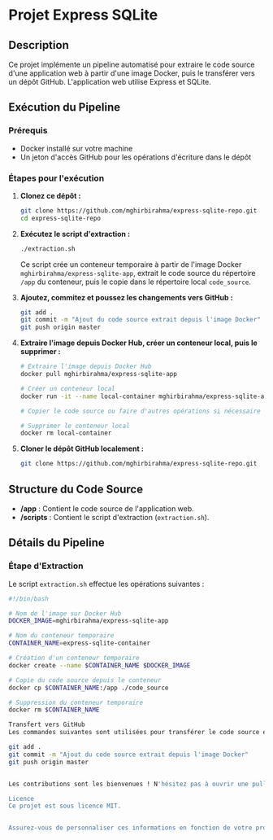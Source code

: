 # Projet Express SQLite

## Description

Ce projet implémente un pipeline automatisé pour extraire le code source d'une application web à partir d'une image Docker, puis le transférer vers un dépôt GitHub. L'application web utilise Express et SQLite.

## Exécution du Pipeline

### Prérequis

- Docker installé sur votre machine
- Un jeton d'accès GitHub pour les opérations d'écriture dans le dépôt

### Étapes pour l'exécution

1. **Clonez ce dépôt :**

    ```bash
    git clone https://github.com/mghirbirahma/express-sqlite-repo.git
    cd express-sqlite-repo
    ```

2. **Exécutez le script d'extraction :**

    ```bash
    ./extraction.sh
    ```

    Ce script crée un conteneur temporaire à partir de l'image Docker `mghirbirahma/express-sqlite-app`, extrait le code source du répertoire `/app` du conteneur, puis le copie dans le répertoire local `code_source`.

3. **Ajoutez, commitez et poussez les changements vers GitHub :**

    ```bash
    git add .
    git commit -m "Ajout du code source extrait depuis l'image Docker"
    git push origin master
    ```

4. **Extraire l'image depuis Docker Hub, créer un conteneur local, puis le supprimer :**

    ```bash
    # Extraire l'image depuis Docker Hub
    docker pull mghirbirahma/express-sqlite-app

    # Créer un conteneur local
    docker run -it --name local-container mghirbirahma/express-sqlite-app

    # Copier le code source ou faire d'autres opérations si nécessaire

    # Supprimer le conteneur local
    docker rm local-container
    ```

5. **Cloner le dépôt GitHub localement :**

    ```bash
    git clone https://github.com/mghirbirahma/express-sqlite-repo.git
    ```

## Structure du Code Source

- **/app** : Contient le code source de l'application web.
- **/scripts** : Contient le script d'extraction (`extraction.sh`).

## Détails du Pipeline

### Étape d'Extraction

Le script `extraction.sh` effectue les opérations suivantes :

```bash
#!/bin/bash

# Nom de l'image sur Docker Hub
DOCKER_IMAGE=mghirbirahma/express-sqlite-app

# Nom du conteneur temporaire
CONTAINER_NAME=express-sqlite-container

# Création d'un conteneur temporaire
docker create --name $CONTAINER_NAME $DOCKER_IMAGE

# Copie du code source depuis le conteneur
docker cp $CONTAINER_NAME:/app ./code_source

# Suppression du conteneur temporaire
docker rm $CONTAINER_NAME

Transfert vers GitHub
Les commandes suivantes sont utilisées pour transférer le code source extrait vers le dépôt GitHub :

git add .
git commit -m "Ajout du code source extrait depuis l'image Docker"
git push origin master


Les contributions sont les bienvenues ! N'hésitez pas à ouvrir une pull request pour proposer des améliorations ou corriger des problèmes.

Licence
Ce projet est sous licence MIT.


Assurez-vous de personnaliser ces informations en fonction de votre propre projet. Cela inclut les commandes spécifiques pour extraire l'image depuis Docker Hub, créer un conteneur local, le supprimer, et cloner le dépôt GitHub.
